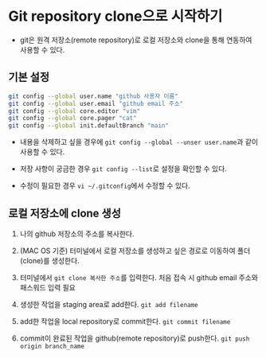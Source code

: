 # Git repository clone으로 시작하기
 - git은 원격 저장소(remote repository)로 로컬 저장소와 clone을 통해 연동하여 사용할 수 있다.

## 기본 설정
```zsh
git config --global user.name "github 사용자 이름"
git config --global user.email "github email 주소"
git config --global core.editor "vim" 
git config --global core.pager "cat"
git config --global init.defaultBranch "main"
```
* 내용을 삭제하고 싶을 경우에
```git config --global --unser user.name```과 같이 사용할 수 있다.

* 저장 사항이 궁금한 경우
```git config --list```로 설정을 확인할 수 있다.

* 수정이 필요한 경우
```vi ~/.gitconfig```에서 수정할 수 있다.
 
## 로컬 저장소에 clone 생성
1. 나의 github 저장소의 주소를 복사한다.
2. (MAC OS 기준) 터미널에서 로컬 저장소를 생성하고 싶은 경로로 이동하여 폴더(clone)를 생성한다.
3.  터미널에서 ```git clone 복사한 주소```를 입력한다.
	처음 접속 시 github email 주소와 패스워드 입력 필요
4. 생성한 작업을 staging area로 add한다.
	 ```git add filename```
5. add한 작업을 local repository로 commit한다. 
	```git commit filename```

6. commit이 완료된 작업을 github(remote repository)로 push한다.
	```git push origin branch_name```

